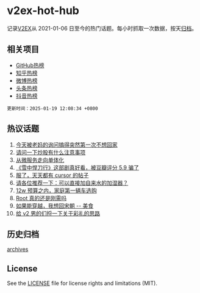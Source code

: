 # v2ex-hot-hub

 记录[V2EX](https://www.v2ex.com/)从 2021-01-06 日至今的热门话题。每小时抓取一次数据，按天[归档](archives)。
 
 ## 相关项目

- [GitHub热榜](https://github.com/it985/github-hot-hub)
- [知乎热榜](https://github.com/it985/zhihu-hot-hub)
- [微博热榜](https://github.com/it985/weibo-hot-hub)
- [头条热榜](https://github.com/it985/toutiao-hot-hub)
- [抖音热榜](https://github.com/it985/douyin-hot-hub)


 `更新时间：2025-01-19 12:08:34 +0800`

## 热议话题

1. [今天被老妈的询问搞得突然第一次不想回家](https://www.v2ex.com/t/1106147)
1. [请问一下炒股有什么注意事项](https://www.v2ex.com/t/1106052)
1. [从微服务走向单体化](https://www.v2ex.com/t/1106152)
1. [《雪中悍刀行》这部剧真好看，被豆瓣评分 5.9 骗了](https://www.v2ex.com/t/1106049)
1. [服了，天天都有 cursor 的帖子](https://www.v2ex.com/t/1106116)
1. [请各位推荐一下：可以直接加自来水的加湿器？](https://www.v2ex.com/t/1106093)
1. [12w 预算之内，家庭第一辆车选购](https://www.v2ex.com/t/1106085)
1. [Root 真的还是刚需吗](https://www.v2ex.com/t/1106142)
1. [如果能穿越，我想回宋朝 -- 美食](https://www.v2ex.com/t/1106097)
1. [给 v2 男的们捋一下关于彩礼的思路](https://www.v2ex.com/t/1106061)

## 历史归档

[archives](archives)

## License

See the [LICENSE](LICENSE) file for license rights and limitations (MIT).
